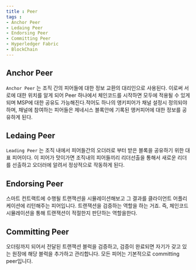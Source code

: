```yaml
---
title : Peer
tags :
- Anchor Peer
- Ledaing Peer
- Endorsing Peer
- Committing Peer
- Hyperledger Fabric
- BlockChain
---
```


## Anchor Peer

`Anchor Peer` 는 조직 간의 피어들에 대한 정보 교환의 대리인으로 사용된다. 이로써 서로에 대한 위치를 알게 되어 Peer 하나에서 체인코드를 시작하면 모두에 적용될 수 있게 되며 MSP에 대한 공유도 가능해진다.적어도 하나의 앵키피어가 채널 설정시 정의되야하며, 채널에 참여하는 피어들은 제네시스 블록안에 기록된 앵커피어에 대한 정보를 공유하게 된다. 

## Ledaing Peer

`Leading Peer` 는 조직 내에서 피어들간의 오더러로 부터 받은 블록을 공유하기 위한 대표 피어이다. 이 피어가 맛이가면 조직내의 피어들끼리 리더선출을 통해서 새로운 리더를 선출하고 오더러에 알려서 정상적으로 작동하게 된다.  

## Endorsing Peer

스마트 컨트랙트에 수행될 트랜잭션을 시뮬레이션해보고 그 결과를 클라이언트 어플리케이션에 리턴해주는 피어입니다. 트랜잭션을 검증하는 역할을 하는 거죠. 즉, 체인코드 시뮬레이션을 통해 트랜잭션이 적절한지 판단하는 역할을한다.

## Committing Peer

오더링까지 되어서 전달된 트랜잭션 블럭을 검증하고, 검증이 완료되면 자기가 갖고 있는 원장에 해당 블럭을 추가하고 관리합니다. 모든 피어는 기본적으로 committing peer입니다.


